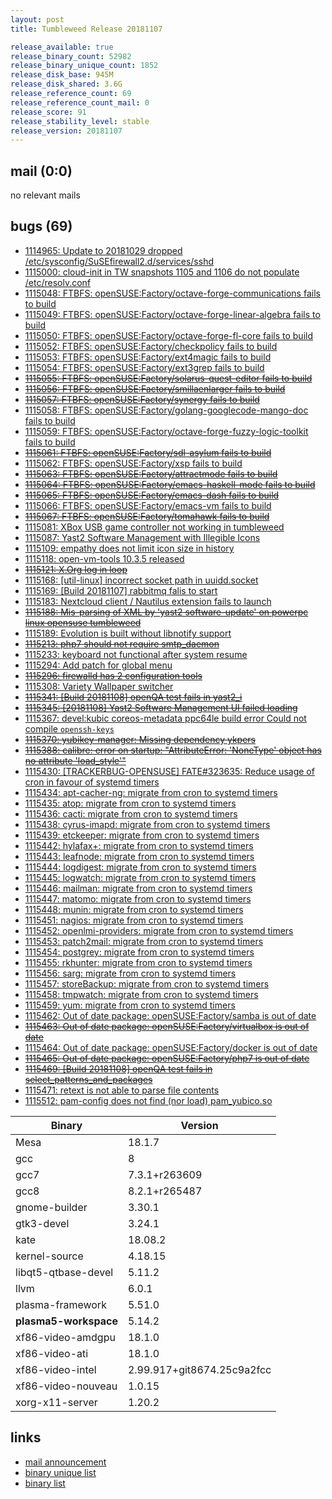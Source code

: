 ```yaml
---
layout: post
title: Tumbleweed Release 20181107

release_available: true
release_binary_count: 52982
release_binary_unique_count: 1852
release_disk_base: 945M
release_disk_shared: 3.6G
release_reference_count: 69
release_reference_count_mail: 0
release_score: 91
release_stability_level: stable
release_version: 20181107
---
```


## mail (0:0)

no relevant mails

## bugs (69)

<!--more-->

- [1114965: Update to 20181029 dropped /etc/sysconfig/SuSEfirewall2.d/services/sshd](https://bugzilla.opensuse.org/show_bug.cgi?id=1114965)
- [1115000: cloud-init in TW snapshots 1105 and 1106 do not populate /etc/resolv.conf](https://bugzilla.opensuse.org/show_bug.cgi?id=1115000)
- [1115048: FTBFS: openSUSE:Factory/octave-forge-communications fails to build](https://bugzilla.opensuse.org/show_bug.cgi?id=1115048)
- [1115049: FTBFS: openSUSE:Factory/octave-forge-linear-algebra fails to build](https://bugzilla.opensuse.org/show_bug.cgi?id=1115049)
- [1115050: FTBFS: openSUSE:Factory/octave-forge-fl-core fails to build](https://bugzilla.opensuse.org/show_bug.cgi?id=1115050)
- [1115052: FTBFS: openSUSE:Factory/checkpolicy fails to build](https://bugzilla.opensuse.org/show_bug.cgi?id=1115052)
- [1115053: FTBFS: openSUSE:Factory/ext4magic fails to build](https://bugzilla.opensuse.org/show_bug.cgi?id=1115053)
- [1115054: FTBFS: openSUSE:Factory/ext3grep fails to build](https://bugzilla.opensuse.org/show_bug.cgi?id=1115054)
- ~~[1115055: FTBFS: openSUSE:Factory/solarus-quest-editor fails to build](https://bugzilla.opensuse.org/show_bug.cgi?id=1115055)~~
- ~~[1115056: FTBFS: openSUSE:Factory/smillaenlarger fails to build](https://bugzilla.opensuse.org/show_bug.cgi?id=1115056)~~
- ~~[1115057: FTBFS: openSUSE:Factory/synergy fails to build](https://bugzilla.opensuse.org/show_bug.cgi?id=1115057)~~
- [1115058: FTBFS: openSUSE:Factory/golang-googlecode-mango-doc fails to build](https://bugzilla.opensuse.org/show_bug.cgi?id=1115058)
- [1115059: FTBFS: openSUSE:Factory/octave-forge-fuzzy-logic-toolkit fails to build](https://bugzilla.opensuse.org/show_bug.cgi?id=1115059)
- ~~[1115061: FTBFS: openSUSE:Factory/sdl-asylum fails to build](https://bugzilla.opensuse.org/show_bug.cgi?id=1115061)~~
- [1115062: FTBFS: openSUSE:Factory/xsp fails to build](https://bugzilla.opensuse.org/show_bug.cgi?id=1115062)
- ~~[1115063: FTBFS: openSUSE:Factory/attractmode fails to build](https://bugzilla.opensuse.org/show_bug.cgi?id=1115063)~~
- ~~[1115064: FTBFS: openSUSE:Factory/emacs-haskell-mode fails to build](https://bugzilla.opensuse.org/show_bug.cgi?id=1115064)~~
- ~~[1115065: FTBFS: openSUSE:Factory/emacs-dash fails to build](https://bugzilla.opensuse.org/show_bug.cgi?id=1115065)~~
- [1115066: FTBFS: openSUSE:Factory/emacs-vm fails to build](https://bugzilla.opensuse.org/show_bug.cgi?id=1115066)
- ~~[1115067: FTBFS: openSUSE:Factory/tomahawk fails to build](https://bugzilla.opensuse.org/show_bug.cgi?id=1115067)~~
- [1115081: XBox USB game controller not working in tumbleweed](https://bugzilla.opensuse.org/show_bug.cgi?id=1115081)
- [1115087: Yast2 Software Management with Illegible Icons](https://bugzilla.opensuse.org/show_bug.cgi?id=1115087)
- [1115109: empathy does not limit icon size in history](https://bugzilla.opensuse.org/show_bug.cgi?id=1115109)
- [1115118: open-vm-tools 10.3.5 released](https://bugzilla.opensuse.org/show_bug.cgi?id=1115118)
- ~~[1115121: X.Org log in loop](https://bugzilla.opensuse.org/show_bug.cgi?id=1115121)~~
- [1115168: \[util-linux\] incorrect socket path in uuidd.socket](https://bugzilla.opensuse.org/show_bug.cgi?id=1115168)
- [1115169: \[Build 20181107\] rabbitmq falis to start](https://bugzilla.opensuse.org/show_bug.cgi?id=1115169)
- [1115183: Nextcloud client / Nautilus extension fails to launch](https://bugzilla.opensuse.org/show_bug.cgi?id=1115183)
- ~~[1115188: Mis-parsing of XML by 'yast2 software-update' on powerpc linux opensuse tumbleweed](https://bugzilla.opensuse.org/show_bug.cgi?id=1115188)~~
- [1115189: Evolution is built without libnotify support](https://bugzilla.opensuse.org/show_bug.cgi?id=1115189)
- ~~[1115213: php7 should not require smtp_daemon](https://bugzilla.opensuse.org/show_bug.cgi?id=1115213)~~
- [1115233: keyboard not functional after system resume](https://bugzilla.opensuse.org/show_bug.cgi?id=1115233)
- [1115294: Add patch for global menu](https://bugzilla.opensuse.org/show_bug.cgi?id=1115294)
- ~~[1115296: firewalld has 2 configuration tools](https://bugzilla.opensuse.org/show_bug.cgi?id=1115296)~~
- [1115308: Variety Wallpaper switcher](https://bugzilla.opensuse.org/show_bug.cgi?id=1115308)
- ~~[1115341: \[Build 20181108\] openQA test fails in yast2_i](https://bugzilla.opensuse.org/show_bug.cgi?id=1115341)~~
- ~~[1115345: \[20181108\] Yast2 Software Management UI failed loading](https://bugzilla.opensuse.org/show_bug.cgi?id=1115345)~~
- [1115367: devel:kubic coreos-metadata ppc64le build error  Could not compile `openssh-keys`](https://bugzilla.opensuse.org/show_bug.cgi?id=1115367)
- ~~[1115370: yubikey-manager: Missing dependency ykpers](https://bugzilla.opensuse.org/show_bug.cgi?id=1115370)~~
- ~~[1115388: calibre: error on startup: "AttributeError: 'NoneType' object has no attribute 'load_style'"](https://bugzilla.opensuse.org/show_bug.cgi?id=1115388)~~
- [1115430: \[TRACKERBUG-OPENSUSE\] FATE#323635: Reduce usage of cron in favour of systemd timers](https://bugzilla.opensuse.org/show_bug.cgi?id=1115430)
- [1115434: apt-cacher-ng: migrate from cron to systemd timers](https://bugzilla.opensuse.org/show_bug.cgi?id=1115434)
- [1115435: atop: migrate from cron to systemd timers](https://bugzilla.opensuse.org/show_bug.cgi?id=1115435)
- [1115436: cacti: migrate from cron to systemd timers](https://bugzilla.opensuse.org/show_bug.cgi?id=1115436)
- [1115438: cyrus-imapd: migrate from cron to systemd timers](https://bugzilla.opensuse.org/show_bug.cgi?id=1115438)
- [1115439: etckeeper: migrate from cron to systemd timers](https://bugzilla.opensuse.org/show_bug.cgi?id=1115439)
- [1115442: hylafax+: migrate from cron to systemd timers](https://bugzilla.opensuse.org/show_bug.cgi?id=1115442)
- [1115443: leafnode: migrate from cron to systemd timers](https://bugzilla.opensuse.org/show_bug.cgi?id=1115443)
- [1115444: logdigest: migrate from cron to systemd timers](https://bugzilla.opensuse.org/show_bug.cgi?id=1115444)
- [1115445: logwatch: migrate from cron to systemd timers](https://bugzilla.opensuse.org/show_bug.cgi?id=1115445)
- [1115446: mailman: migrate from cron to systemd timers](https://bugzilla.opensuse.org/show_bug.cgi?id=1115446)
- [1115447: matomo: migrate from cron to systemd timers](https://bugzilla.opensuse.org/show_bug.cgi?id=1115447)
- [1115448: munin: migrate from cron to systemd timers](https://bugzilla.opensuse.org/show_bug.cgi?id=1115448)
- [1115451: nagios: migrate from cron to systemd timers](https://bugzilla.opensuse.org/show_bug.cgi?id=1115451)
- [1115452: openlmi-providers: migrate from cron to systemd timers](https://bugzilla.opensuse.org/show_bug.cgi?id=1115452)
- [1115453: patch2mail: migrate from cron to systemd timers](https://bugzilla.opensuse.org/show_bug.cgi?id=1115453)
- [1115454: postgrey: migrate from cron to systemd timers](https://bugzilla.opensuse.org/show_bug.cgi?id=1115454)
- [1115455: rkhunter: migrate from cron to systemd timers](https://bugzilla.opensuse.org/show_bug.cgi?id=1115455)
- [1115456: sarg: migrate from cron to systemd timers](https://bugzilla.opensuse.org/show_bug.cgi?id=1115456)
- [1115457: storeBackup: migrate from cron to systemd timers](https://bugzilla.opensuse.org/show_bug.cgi?id=1115457)
- [1115458: tmpwatch: migrate from cron to systemd timers](https://bugzilla.opensuse.org/show_bug.cgi?id=1115458)
- [1115459: yum: migrate from cron to systemd timers](https://bugzilla.opensuse.org/show_bug.cgi?id=1115459)
- [1115462: Out of date package: openSUSE:Factory/samba is out of date](https://bugzilla.opensuse.org/show_bug.cgi?id=1115462)
- ~~[1115463: Out of date package: openSUSE:Factory/virtualbox is out of date](https://bugzilla.opensuse.org/show_bug.cgi?id=1115463)~~
- [1115464: Out of date package: openSUSE:Factory/docker is out of date](https://bugzilla.opensuse.org/show_bug.cgi?id=1115464)
- ~~[1115465: Out of date package: openSUSE:Factory/php7 is out of date](https://bugzilla.opensuse.org/show_bug.cgi?id=1115465)~~
- ~~[1115469: \[Build 20181108\] openQA test fails in select_patterns_and_packages](https://bugzilla.opensuse.org/show_bug.cgi?id=1115469)~~
- [1115471: retext is not able to parse file contents](https://bugzilla.opensuse.org/show_bug.cgi?id=1115471)
- [1115512: pam-config does not find (nor load) pam_yubico.so](https://bugzilla.opensuse.org/show_bug.cgi?id=1115512)

Binary | Version
--- | ---
Mesa | 18.1.7
gcc | 8
gcc7 | 7.3.1+r263609
gcc8 | 8.2.1+r265487
gnome-builder | 3.30.1
gtk3-devel | 3.24.1
kate | 18.08.2
kernel-source | 4.18.15
libqt5-qtbase-devel | 5.11.2
llvm | 6.0.1
plasma-framework | 5.51.0
**plasma5-workspace** | 5.14.2
xf86-video-amdgpu | 18.1.0
xf86-video-ati | 18.1.0
xf86-video-intel | 2.99.917+git8674.25c9a2fcc
xf86-video-nouveau | 1.0.15
xorg-x11-server | 1.20.2

## links

- [mail announcement](https://lists.opensuse.org/opensuse-factory/2018-11/msg00029.html)
- [binary unique list](http://download.tumbleweed.boombatower.com/20181107/rpm.unique.list)
- [binary list](http://download.tumbleweed.boombatower.com/20181107/rpm.list)
